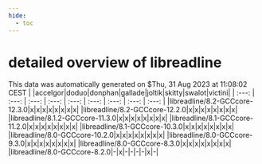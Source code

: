 ```yaml
---
hide:
  - toc
---
```


detailed overview of libreadline
================================


This data was automatically generated on $Thu, 31 Aug 2023 at 11:08:02 CEST
| |accelgor|doduo|donphan|gallade|joltik|skitty|swalot|victini|
| :---: | :---: | :---: | :---: | :---: | :---: | :---: | :---: | :---: |
|libreadline/8.2-GCCcore-12.3.0|x|x|x|x|x|x|x|x|
|libreadline/8.2-GCCcore-12.2.0|x|x|x|x|x|x|x|x|
|libreadline/8.1.2-GCCcore-11.3.0|x|x|x|x|x|x|x|x|
|libreadline/8.1-GCCcore-11.2.0|x|x|x|x|x|x|x|x|
|libreadline/8.1-GCCcore-10.3.0|x|x|x|x|x|x|x|x|
|libreadline/8.0-GCCcore-10.2.0|x|x|x|x|x|x|x|x|
|libreadline/8.0-GCCcore-9.3.0|x|x|x|x|x|x|x|x|
|libreadline/8.0-GCCcore-8.3.0|x|x|x|x|x|x|x|x|
|libreadline/8.0-GCCcore-8.2.0|-|x|-|-|-|-|x|-|

